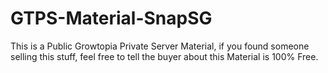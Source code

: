 # GTPS-Material-SnapSG
This is a Public Growtopia Private Server Material, if you found someone selling this stuff, feel free to tell the buyer about this Material is 100% Free.
